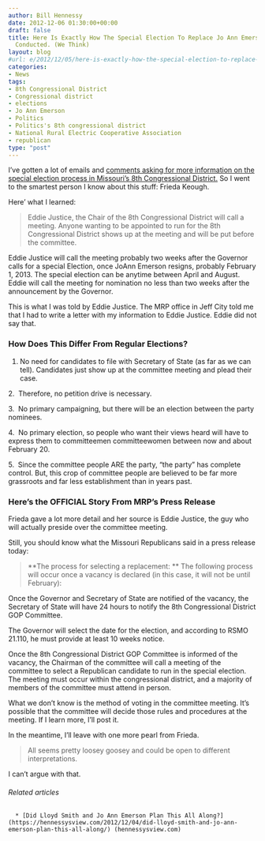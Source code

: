 ```yaml
---
author: Bill Hennessy
date: 2012-12-06 01:30:00+00:00
draft: false
title: Here Is Exactly How The Special Election To Replace Jo Ann Emerson Will Be
  Conducted. (We Think)
layout: blog
#url: e/2012/12/05/here-is-exactly-how-the-special-election-to-replace-jo-ann-emerson-will-be-conducted-we-think/
categories:
- News
tags:
- 8th Congressional District
- Congressional district
- elections
- Jo Ann Emerson
- Politics
- Politics's 8th congressional district
- National Rural Electric Cooperative Association
- republican
type: "post"
---
```


I’ve gotten a lot of emails and [comments asking for more information on the special election process in Missouri’s 8th Congressional District.](https://hennessysview.com/2012/12/04/did-lloyd-smith-and-jo-ann-emerson-plan-this-all-along/) So I went to the smartest person I know about this stuff: Frieda Keough.

Here’ what I learned:


> Eddie Justice, the Chair of the 8th Congressional District will call a meeting. Anyone wanting to be appointed to run for the 8th Congressional District shows up at the meeting and will be put before the committee.

Eddie Justice will call the meeting probably two weeks after the Governor calls for a special Election, once JoAnn Emerson resigns, probably February 1, 2013. The special election can be anytime between April and August. Eddie will call the meeting for nomination no less than two weeks after the announcement by the Governor.

This is what I was told by Eddie Justice. The MRP office in Jeff City told me that I had to write a letter with my information to Eddie Justice. Eddie did not say that.




### How Does This Differ From Regular Elections?


1. No need for candidates to file with Secretary of State (as far as we can tell). Candidates just show up at the committee meeting and plead their case.

2.  Therefore, no petition drive is necessary.

3.  No primary campaigning, but there will be an election between the party nominees.

4.  No primary election, so people who want their views heard will have to express them to committeemen committeewomen between now and about February 20.

5.  Since the committee people ARE the party, “the party” has complete control. But, this crop of committee people are believed to be far more grassroots and far less establishment than in years past.


### Here’s the OFFICIAL Story From MRP’s Press Release


Frieda gave a lot more detail and her source is Eddie Justice, the guy who will actually preside over the committee meeting.

Still, you should know what the Missouri Republicans said in a press release today:


> **The process for selecting a replacement:
**
The following process will occur once a vacancy is declared (in this case, it will not be until February):

Once the Governor and Secretary of State are notified of the vacancy, the Secretary of State will have 24 hours to notify the 8th Congressional District GOP Committee.

The Governor will select the date for the election, and according to RSMO 21.110, he must provide at least 10 weeks notice.

Once the 8th Congressional District GOP Committee is informed of the vacancy, the Chairman of the committee will call a meeting of the committee to select a Republican candidate to run in the special election. The meeting must occur within the congressional district, and a majority of members of the committee must attend in person.


What we don’t know is the method of voting in the committee meeting. It’s possible that the committee will decide those rules and procedures at the meeting. If I learn more, I’ll post it.

In the meantime, I’ll leave with one more pearl from Frieda.


> All seems pretty loosey goosey and could be open to different interpretations.


I can’t argue with that.


###### Related articles





	  * [Did Lloyd Smith and Jo Ann Emerson Plan This All Along?](https://hennessysview.com/2012/12/04/did-lloyd-smith-and-jo-ann-emerson-plan-this-all-along/) (hennessysview.com)


